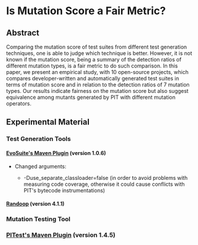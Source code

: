 # Is Mutation Score a Fair Metric?

## Abstract

Comparing the mutation score of test suites from different test generation techniques, one is able to judge which technique is better. However, it is not known if the mutation score, being a summary of the detection ratios of different mutation types, is a fair metric to do such comparison. In this paper, we present an empirical study, with 10 open-source projects, which compares developer-written and automatically generated test suites in terms of mutation score and in relation to the detection ratios of 7 mutation types. Our results indicate fairness on the mutation score but also suggest equivalence among mutants generated by PIT with different mutation operators.

## Experimental Material

### Test Generation Tools

#### [EvoSuite's Maven Plugin](http://www.evosuite.org/documentation/maven-plugin/) (version 1.0.6)

* Changed arguments:

  - -Duse_separate_classloader=false (in order to avoid problems with measuring code coverage, otherwise it could cause conflicts with PIT's bytecode instrumentations)

#### [Randoop](https://randoop.github.io/randoop/manual/index.html#getting_randoop) (version 4.1.1)

### Mutation Testing Tool

### [PITest's Maven Plugin](http://pitest.org/quickstart/maven/) (version 1.4.5)
